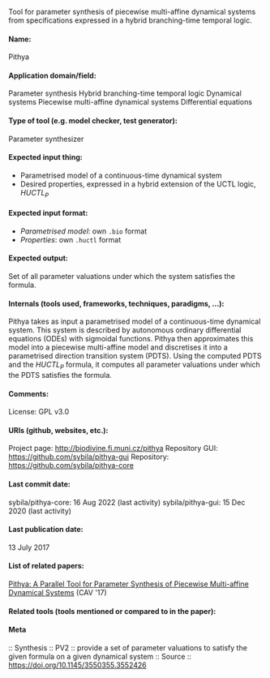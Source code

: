 Tool for parameter synthesis of piecewise multi-affine dynamical systems from specifications expressed in a hybrid branching-time temporal logic.

#### Name:
Pithya

#### Application domain/field:
Parameter synthesis
Hybrid branching-time temporal logic
Dynamical systems
Piecewise multi-affine dynamical systems
Differential equations

#### Type of tool (e.g. model checker, test generator):
Parameter synthesizer

#### Expected input thing:
- Parametrised model of a continuous-time dynamical system
- Desired properties, expressed in a hybrid extension of the UCTL logic, $HUCTL_P$

#### Expected input format:
- *Parametrised model*: own `.bio` format
- *Properties*: own `.huctl` format

#### Expected output:
Set of all parameter valuations under which the system satisfies the formula.

#### Internals (tools used, frameworks, techniques, paradigms, ...):
Pithya takes as input a parametrised model of a continuous-time dynamical system. This system is described by autonomous ordinary differential equations (ODEs) with sigmoidal functions.
Pithya then approximates this model into a piecewise multi-affine model and discretises it into a parametrised direction transition system (PDTS).
Using the computed PDTS and the $HUCTL_P$ formula, it computes all parameter valuations under which the PDTS satisfies the formula.

#### Comments:
License: GPL v3.0

#### URIs (github, websites, etc.):
Project page: http://biodivine.fi.muni.cz/pithya
Repository GUI: https://github.com/sybila/pithya-gui
Repository: https://github.com/sybila/pithya-core

#### Last commit date:
sybila/pithya-core: 16 Aug 2022 (last activity)
sybila/pithya-gui: 15 Dec 2020 (last activity)

#### Last publication date:
13 July 2017

#### List of related papers:
[Pithya: A Parallel Tool for Parameter Synthesis of Piecewise Multi-affine Dynamical Systems](https://doi.org/10.1007/978-3-319-63387-9_29) (CAV '17)

#### Related tools (tools mentioned or compared to in the paper):

#### Meta
:: Synthesis
:: PV2 :: provide a set of parameter valuations to satisfy the given formula on a given dynamical system
:: Source :: https://doi.org/10.1145/3550355.3552426
